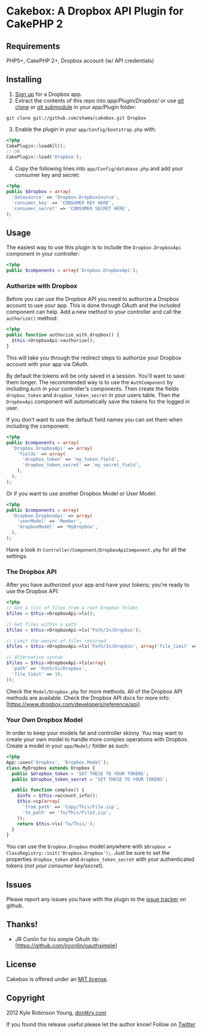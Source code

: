 # Cakebox: A Dropbox API Plugin for CakePHP 2

## Requirements

PHP5+, CakePHP 2+, Dropbox account (w/ API credentials)

## Installing

1. [Sign up](https://www.dropbox.com/developers/apps) for a Dropbox app.
2. Extract the contents of this repo into *app/Plugin/Dropbox/* or use
[git clone](http://www.kernel.org/pub/software/scm/git/docs/git-clone.html) or
[git submodule](http://www.kernel.org/pub/software/scm/git/docs/git-submodule.html)
in your app/Plugin folder:

```
git clone git://github.com/shama/cakebox.git Dropbox
```

3. Enable the plugin in your `app/Config/bootstrap.php` with:

``` php
<?php
CakePlugin::loadAll();
// OR
CakePlugin::load('Dropbox');
```

4. Copy the following lines into `app/Config/database.php` and add your consumer
key and secret:

``` php
<?php
public $dropbox = array(
  'datasource' => 'Dropbox.DropboxSource',
  'consumer_key' => 'CONSUMER KEY HERE',
  'consumer_secret' => 'CONSUMER SECRET HERE',
);
```

## Usage

The easiest way to use this plugin is to include the `Dropbox.DropboxApi`
component in your controller:

``` php
<?php
public $components = array('Dropbox.DropboxApi');
```

### Authorize with Dropbox

Before you can use the Dropbox API you need to authorize a Dropbox account to
use your app. This is done through OAuth and the included component can help.
Add a new method to your controller and call the `authorize()` method:

``` php
<?php
public function authorize_with_dropbox() {
  $this->DropboxApi->authorize();
}
```

This will take you through the redirect steps to authorize your Dropbox account
with your app via OAuth.

By default the tokens will be only saved in a session. You'll want to save them
longer. The recommended way is to use the `AuthComponent` by including
`Auth` in your controller's components. Then create the fields `dropbox_token`
and `dropbox_token_secret` in your users table. Then the `DropboxApi` component
will automatically save the tokens for the logged in user.

If you don't want to use the default field names you can set them when including
the component:

``` php
<?php
public $components = array(
  'Dropbox.DropboxApi' => array(
    'fields' => array(
      'dropbox_token' => 'my_token_field',
      'dropbox_token_secret' => 'my_secret_field',
    ),
  ),
);
```

Or if you want to use another Dropbox Model or User Model:

``` php
<?php
public $components = array(
  'Dropbox.DropboxApi' => array(
    'userModel' => 'Member',
    'dropboxModel' => 'MyDropbox',
  ),
);
```

Have a look in `Controller/Component/DropboxApiComponent.php` for all the
settings.

### The Dropbox API

After you have authorized your app and have your tokens; you're ready to use the
Dropbox API:

``` php
<?php
// Get a list of files from a root Dropbox folder
$files = $this->DropboxApi->ls();

// Get files within a path
$files = $this->DropboxApi->ls('Path/In/Dropbox');

// Limit the amount of files returned
$files = $this->DropboxApi->ls('Path/In/Dropbox', array('file_limit' => 10));

// Alternative syntax
$files = $this->DropboxApi->ls(array(
  'path' => 'Path/In/Dropbox',
  'file_limit' => 10,
));
```

Check the `Model/Dropbox.php` for more methods. All of the Dropbox API methods
are available. Check the Dropbox API docs for more info:
[https://www.dropbox.com/developers/reference/api].

### Your Own Dropbox Model

In order to keep your models fat and controller skinny. You may want to create
your own model to handle more complex operations with Dropbox. Create a model in
your `app/Model/` folder as such:

``` php
<?php
App::uses('Dropbox', 'Dropbox.Model');
class MyDropbox extends Dropbox {
  public $dropbox_token = 'SET THESE TO YOUR TOKENS';
  public $dropbox_token_secret = 'SET THESE TO YOUR TOKENS';

  public function complex() {
    $info = $this->account_info();
    $this->cp(array(
      'from_path' => 'Copy/This/File.zip',
      'to_path' => 'To/This/File2.zip',
    ));
    return $this->ls('To/This/');
  }
}
```

You can use the `Dropbox.Dropbox` model anywhere with 
`$Dropbox = ClassRegistry::init('Dropbox.Dropbox');`. Just be sure to set the
properties `dropbox_token` and `dropbox_token_secret` with your authenticated
tokens (*not your consumer key/secret*).

## Issues

Please report any issues you have with the plugin to the
[issue tracker](http://github.com/shama/cakebox/issues) on github.

## Thanks!

- JR Conlin for his simple OAuth lib: [https://github.com/jrconlin/oauthsimple]

## License

Cakebox is offered under an [MIT license](http://www.opensource.org/licenses/mit-license.php).

## Copyright

2012 Kyle Robinson Young, [dontkry.com](http://dontkry.com)

If you found this release useful please let the author know! Follow on [Twitter](http://twitter.com/shamakry)
